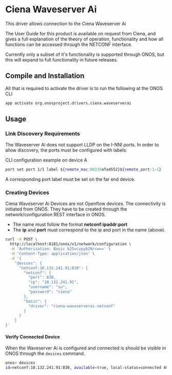 # Ciena Waveserver Ai

This driver allows connection to the Ciena Waveserver Ai

The User Guide for this product is available on request from Ciena, and gives a full explanation of the theory of operation, functionality and how all functions can be accessed through the NETCONF interface.

Currently only a subset of it's functionality is supported through ONOS, but this will expand to full functionality in future releases.

## Compile and Installation

All that is required to activate the driver is to run the following at the ONOS CLI

```bash
app activate org.onosproject.drivers.ciena.waveserverai
```

## Usage

### Link Discovery Requirements

The Waveserver Ai does not support LLDP on the I-NNI ports.  In order to allow discovery, the ports must be configured with labels:

CLI configuration example on device A
```bash
port set port 1/1 label ${remote_mac:00238afa4552}${remote_port:1-1}
```

A corresponding port label must be set on the far end device.

### Creating Devices

Ciena Waveserver Ai Devices are not Openflow devices. The connectivity is initiated from ONOS. They have to be created through the network/configuration REST interface in ONOS.

* The name must follow the format **netconf:ipaddr:port**
* The **ip** and **port** must correspond to the ip and port in the name (above).

```bash
curl -X POST \
  http://localhost:8181/onos/v1/network/configuration \
  -H 'Authorization: Basic b25vczpyb2Nrcw==' \
  -H 'Content-Type: application/json' \
  -d '{
    "devices": {
      "netconf:10.132.241.91:830": {
        "netconf": {
          "port": 830,
          "ip": "10.132.241.91",
          "username": "su",
          "password": "ciena"
        },
        "basic": {
          "driver": "ciena-waveserverai-netconf"
        }
      }
    }
}'
```

#### Verify Connected Device

When the Waveserver Ai is configured and connected is should be visible in ONOS through the `devices` command.

```bash 
onos> devices 
id=netconf:10.132.241.91:830, available=true, local-status=connected 4m22s ago, role=MASTER, type=OTHER, mfr=Ciena, hw=WaverserverAi, sw=bar, serial=foo, driver=ciena-waveserverai-netconf, ipaddress=10.132.241.91, locType=geo, name=netconf:10.132.241.91:830, port=830, protocol=NETCONF
```
